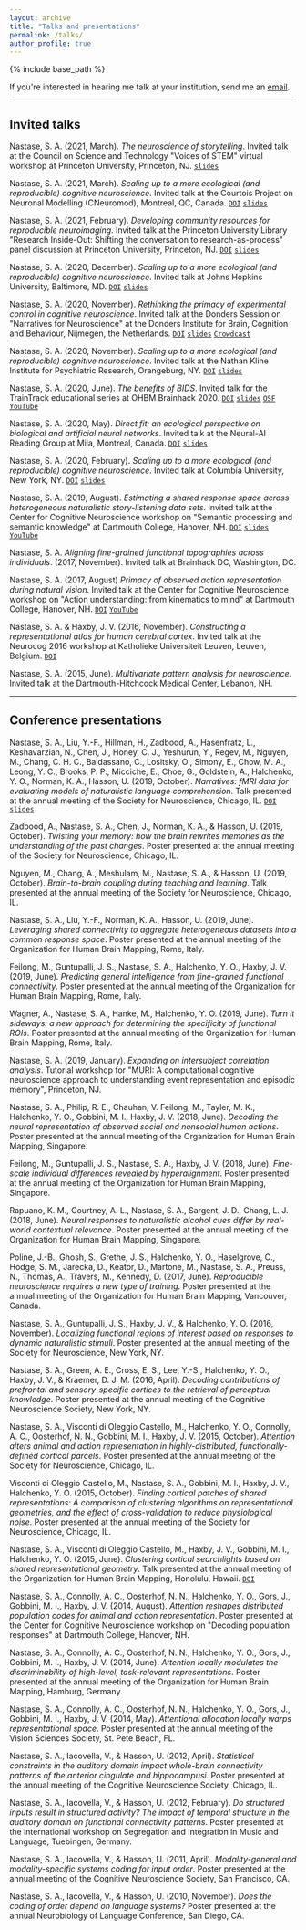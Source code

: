 ```yaml
---
layout: archive
title: "Talks and presentations"
permalink: /talks/
author_profile: true
---
```


{% include base_path %}

If you're interested in hearing me talk at your institution, send me an [email](mailto:sam.nastase@gmail.com).

---
## Invited talks

Nastase, S. A. (2021, March). *The neuroscience of storytelling*. Invited talk at the Council on Science and Technology "Voices of STEM" virtual workshop at Princeton University, Princeton, NJ. [`slides`](https://docs.google.com/presentation/d/1Qv_CEZI4rGlXMhbI5VhIAyNdH_jwyk8rDEbdiMBoYtA/edit?usp=sharing)

Nastase, S. A. (2021, March). *Scaling up to a more ecological (and reproducible) cognitive neuroscience*. Invited talk at the Courtois Project on Neuronal Modelling (CNeuromod), Montreal, QC, Canada. [`DOI`](https://doi.org/10.5281/zenodo.4579746) [`slides`](https://docs.google.com/presentation/d/18vM4ITkQlsv8CkcN-s2KTd2cOL46JWzQBi0dmBotak4/edit?usp=sharing)

Nastase, S. A. (2021, February). *Developing community resources for reproducible neuroimaging*. Invited talk at the Princeton University Library "Research Inside-Out: Shifting the conversation to research-as-process" panel discussion at Princeton University, Princeton, NJ. [`DOI`](https://doi.org/10.5281/zenodo.4563048) [`slides`](https://docs.google.com/presentation/d/1XUP8lquCzlj25zlDSFy_Pw8YQCdbHqfaBL0mMEN2W4g/edit?usp=sharing)

Nastase, S. A. (2020, December). *Scaling up to a more ecological (and reproducible) cognitive neuroscience*. Invited talk at Johns Hopkins University, Baltimore, MD. [`DOI`](https://doi.org/10.5281/zenodo.4302630) [`slides`](https://docs.google.com/presentation/d/1cI-ck2EEz1FfSop5KjehLJcWehuJkYe2m6Uw25CQoMI/edit?usp=sharing)

Nastase, S. A. (2020, November). *Rethinking the primacy of experimental control in cognitive neuroscience*. Invited talk at the Donders Session on "Narratives for Neuroscience" at the Donders Institute for Brain, Cognition and Behaviour, Nijmegen, the Netherlands. [`DOI`](https://doi.org/10.5281/zenodo.4292514) [`slides`](https://docs.google.com/presentation/d/1MOzVKbhmPrAPxN0T5NcbJRF8DQvgt-QI_NIX1XHqMko/edit?usp=sharing) [`Crowdcast`](https://www.crowdcast.io/e/geztctmd)

Nastase, S. A. (2020, November). *Scaling up to a more ecological (and reproducible) cognitive neuroscience*. Invited talk at the Nathan Kline Institute for Psychiatric Research, Orangeburg, NY. [`DOI`](https://doi.org/10.5281/zenodo.4200147) [`slides`](https://docs.google.com/presentation/d/1d0_16R5mdvlP1SMLfdNrz0IccYHvZrxXemCp6U_8aYc/edit?usp=sharing)

Nastase, S. A. (2020, June). *The benefits of BIDS*. Invited talk for the TrainTrack educational series at OHBM Brainhack 2020. [`DOI`](https://doi.org/10.5281/zenodo.3895409) [`slides`](https://docs.google.com/presentation/d/11MeS72TRLTiEwX4EbjWj84IFCTAmMJIawZF3VCLWLjA/edit?usp=sharing) [`OSF`](https://osf.io/ycrjq/) [`YouTube`](https://youtu.be/K9hVAr5fvJg)

Nastase, S. A. (2020, May). *Direct fit: an ecological perspective on biological and artificial neural networks*. Invited talk at the Neural-AI Reading Group at Mila, Montreal, Canada. [`DOI`](https://doi.org/10.5281/zenodo.4016403) [`slides`](https://docs.google.com/presentation/d/1BD8s90D9QidmJkKEk1MIAApQmoC7VwKvqdDXpQKWlYM/edit?usp=sharing)

Nastase, S. A. (2020, February). *Scaling up to a more ecological (and reproducible) cognitive neuroscience*. Invited talk at Columbia University, New York, NY. [`DOI`](https://doi.org/10.5281/zenodo.4016407) [`slides`](https://docs.google.com/presentation/d/1pERQXZhCb5obRee6K2-J9JOGSM1dDlOICsw574f-SG8/edit?usp=sharing)

Nastase, S. A. (2019, August). *Estimating a shared response space across heterogeneous naturalistic story-listening data sets.* Invited talk at the Center for Cognitive Neuroscience workshop on "Semantic processing and semantic knowledge" at Dartmouth College, Hanover, NH. [`DOI`](https://doi.org/10.5281/zenodo.4016413) [`slides`](https://docs.google.com/presentation/d/1h8cS6aELS7uCFuOP6kWjUsEvJQRQPCExSD1QI7ssQ0I/edit?usp=sharing) [`YouTube`](https://youtu.be/YSLbu63_M70)

Nastase, S. A. *Aligning fine-grained functional topographies across individuals*. (2017, November). Invited talk at Brainhack DC, Washington, DC.

Nastase, S. A. (2017, August) *Primacy of observed action representation during natural vision*. Invited talk at the Center for Cognitive Neuroscience workshop on "Action understanding: from kinematics to mind" at Dartmouth College, Hanover, NH. [`DOI`](https://doi.org/10.5281/zenodo.4016415) [`YouTube`](https://youtu.be/fI3u1TwMFPM)

Nastase, S. A. & Haxby, J. V. (2016, November). *Constructing a representational atlas for human cerebral cortex*. Invited talk at the Neurocog 2016 workshop at Katholieke Universiteit Leuven, Leuven, Belgium. [`DOI`](https://doi.org/10.5281/zenodo.4016445)

Nastase, S. A. (2015, June). *Multivariate pattern analysis for neuroscience*. Invited talk at the Dartmouth-Hitchcock Medical Center, Lebanon, NH.

---
## Conference presentations

Nastase, S. A., Liu, Y.-F., Hillman, H., Zadbood, A., Hasenfratz, L., Keshavarzian, N., Chen, J., Honey, C. J., Yeshurun, Y., Regev, M., Nguyen, M., Chang, C. H. C., Baldassano, C., Lositsky, O., Simony, E., Chow, M. A., Leong, Y. C., Brooks, P. P., Micciche, E., Choe, G., Goldstein, A., Halchenko, Y. O., Norman, K. A., Hasson, U. (2019, October). *Narratives: fMRI data for evaluating models of naturalistic language comprehension*. Talk presented at the annual meeting of the Society for Neuroscience, Chicago, IL. [`DOI`](https://doi.org/10.5281/zenodo.4016409) [`slides`](https://docs.google.com/presentation/d/1KNViRGPHFf53PJLTM-1B1ZguHXSPWR2nppkLWNLSuy8/edit?usp=sharing)

Zadbood, A., Nastase, S. A., Chen, J., Norman, K. A., & Hasson, U. (2019, October). *Twisting your memory: how the brain rewrites memories as the understanding of the past changes*. Poster presented at the annual meeting of the Society for Neuroscience, Chicago, IL.

Nguyen, M., Chang, A., Meshulam, M., Nastase, S. A., & Hasson, U. (2019, October). *Brain-to-brain coupling during teaching and learning*. Talk presented at the annual meeting of the Society for Neuroscience, Chicago, IL.

Nastase, S. A., Liu, Y.-F., Norman, K. A., Hasson, U. (2019, June). *Leveraging shared connectivity to aggregate heterogeneous datasets into a common response space*. Poster presented at the annual meeting of the Organization for Human Brain Mapping, Rome, Italy.

Feilong, M., Guntupalli, J. S., Nastase, S. A., Halchenko, Y. O., Haxby, J. V. (2019, June). *Predicting general intelligence from fine-grained functional connectivity*. Poster presented at the annual meeting of the Organization for Human Brain Mapping, Rome, Italy.

Wagner, A., Nastase, S. A., Hanke, M., Halchenko, Y. O. (2019, June). *Turn it sideways: a new approach for determining the specificity of functional ROIs*. Poster presented at the annual meeting of the Organization for Human Brain Mapping, Rome, Italy.

Nastase, S. A. (2019, January). *Expanding on intersubject correlation analysis*. Tutorial workshop for "MURI: A computational cognitive neuroscience approach to understanding event representation and episodic memory", Princeton, NJ.

Nastase, S. A., Philip, R. E., Chauhan, V. Feilong, M., Tayler, M. K., Halchenko, Y. O., Gobbini, M. I., Haxby, J. V. (2018, June). *Decoding the neural representation of observed social and nonsocial human actions*. Poster presented at the annual meeting of the Organization for Human Brain Mapping, Singapore.

Feilong, M., Guntupalli, J. S., Nastase, S. A., Haxby, J. V. (2018, June). *Fine-scale individual differences revealed by hyperalignment*. Poster presented at the annual meeting of the Organization for Human Brain Mapping, Singapore.

Rapuano, K. M., Courtney, A. L., Nastase, S. A., Sargent, J. D., Chang, L. J. (2018, June). *Neural responses to naturalistic alcohol cues differ by real-world contextual relevance*. Poster presented at the annual meeting of the Organization for Human Brain Mapping, Singapore.

Poline, J.-B., Ghosh, S., Grethe, J. S., Halchenko, Y. O., Haselgrove, C., Hodge, S. M., Jarecka, D., Keator, D., Martone, M., Nastase, S. A., Preuss, N., Thomas, A., Travers, M., Kennedy, D. (2017, June). *Reproducible neuroscience requires a new type of training*. Poster presented at the annual meeting of the Organization for Human Brain Mapping, Vancouver, Canada.

Nastase, S. A., Guntupalli, J. S., Haxby, J. V., & Halchenko, Y. O. (2016, November). *Localizing functional regions of interest based on responses to dynamic naturalistic stimuli*. Poster presented at the annual meeting of the Society for Neuroscience, New York, NY.

Nastase, S. A., Green, A. E., Cross, E. S., Lee, Y.-S., Halchenko, Y. O., Haxby, J. V., & Kraemer, D. J. M. (2016, April). *Decoding contributions of prefrontal and sensory-specific cortices to the retrieval of perceptual knowledge*. Poster presented at the annual meeting of the Cognitive Neuroscience Society, New York, NY.

Nastase, S. A., Visconti di Oleggio Castello, M., Halchenko, Y. O., Connolly, A. C., Oosterhof, N. N., Gobbini, M. I., Haxby, J. V. (2015, October). *Attention alters animal and action representation in highly-distributed, functionally-defined cortical parcels*. Poster presented at the annual meeting of the Society for Neuroscience, Chicago, IL.

Visconti di Oleggio Castello, M., Nastase, S. A., Gobbini, M. I., Haxby, J. V., Halchenko, Y. O. (2015, October). *Finding cortical patches of shared representations: A comparison of clustering algorithms on representational geometries, and the effect of cross-validation to reduce physiological noise*. Poster presented at the annual meeting of the Society for Neuroscience, Chicago, IL.

Nastase, S. A., Visconti di Oleggio Castello, M., Haxby, J. V., Gobbini, M. I., Halchenko, Y. O. (2015, June). *Clustering cortical searchlights based on shared representational geometry*. Talk presented at the annual meeting of the Organization for Human Brain Mapping, Honolulu, Hawaii. [`DOI`](https://doi.org/10.5281/zenodo.4016420) 

Nastase, S. A., Connolly, A. C., Oosterhof, N. N., Halchenko, Y. O., Gors, J., Gobbini, M. I., Haxby, J. V. (2014, August). *Attention reshapes distributed population codes for animal and action representation*. Poster presented at the Center for Cognitive Neuroscience workshop on "Decoding population responses" at Dartmouth College, Hanover, NH.

Nastase, S. A., Connolly, A. C., Oosterhof, N. N., Halchenko, Y. O., Gors, J., Gobbini, M. I., Haxby, J. V. (2014, June). *Attention locally modulates the discriminability of high-level, task-relevant representations*. Poster presented at the annual meeting of the Organization for Human Brain Mapping, Hamburg, Germany.

Nastase, S. A., Connolly, A. C., Oosterhof, N. N., Halchenko, Y. O., Gors, J., Gobbini, M. I., Haxby, J. V. (2014, May). *Attentional allocation locally warps representational space*. Poster presented at the annual meeting of the Vision Sciences Society, St. Pete Beach, FL.

Nastase, S. A., Iacovella, V., & Hasson, U. (2012, April). *Statistical constraints in the auditory domain impact whole-brain connectivity patterns of the anterior cingulate and hippocampusi*. Poster presented at the annual meeting of the Cognitive Neuroscience Society, Chicago, IL.

Nastase, S. A., Iacovella, V., & Hasson, U. (2012, February). *Do structured inputs result in structured activity? The impact of temporal structure in the auditory domain on functional connectivity patterns*. Poster presented at the international workshop on Segregation and Integration in Music and Language, Tuebingen, Germany.

Nastase, S. A., Iacovella, V., & Hasson, U. (2011, April). *Modality-general and modality-specific systems coding for input order*. Poster presented at the annual meeting of the Cognitive Neuroscience Society, San Francisco, CA.

Nastase, S. A., Iacovella, V., & Hasson, U. (2010, November). *Does the coding of order depend on language systems?* Poster presented at the annual Neurobiology of Language Conference, San Diego, CA.
